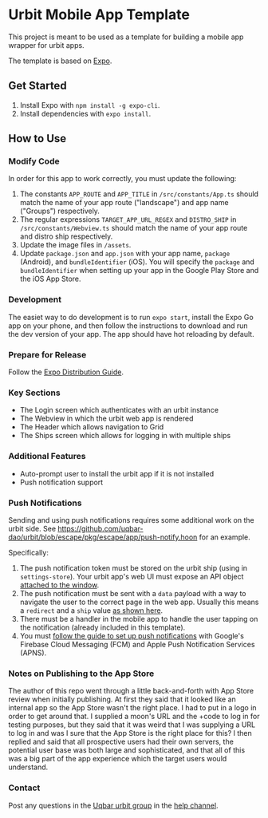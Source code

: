 # Urbit Mobile App Template

This project is meant to be used as a template for building a mobile app wrapper for urbit apps.

The template is based on [Expo](https://docs.expo.dev/).

## Get Started

1. Install Expo with `npm install -g expo-cli`.
2. Install dependencies with `expo install`.

## How to Use

### Modify Code

In order for this app to work correctly, you must update the following:

1. The constants `APP_ROUTE` and `APP_TITLE` in `/src/constants/App.ts` should match the name of your app route ("landscape") and app name ("Groups") respectively.
2. The regular expressions `TARGET_APP_URL_REGEX` and `DISTRO_SHIP` in `/src/constants/Webview.ts` should match the name of your app route and distro ship respectively.
3. Update the image files in `/assets`.
4. Update `package.json` and `app.json` with your app name, `package` (Android), and `bundleIdentifier` (iOS). You will specify the `package` and `bundleIdentifier` when setting up your app in the Google Play Store and the iOS App Store.

### Development

The easiet way to do development is to run `expo start`, install the Expo Go app on your phone, and then follow the instructions to download and run the dev version of your app. The app should have hot reloading by default.

### Prepare for Release

Follow the [Expo Distribution Guide](https://docs.expo.dev/distribution/introduction/).

### Key Sections

- The Login screen which authenticates with an urbit instance
- The Webview in which the urbit web app is rendered
- The Header which allows navigation to Grid
- The Ships screen which allows for logging in with multiple ships

### Additional Features

- Auto-prompt user to install the urbit app if it is not installed
- Push notification support

### Push Notifications

Sending and using push notifications requires some additional work on the urbit side.
See https://github.com/uqbar-dao/urbit/blob/escape/pkg/escape/app/push-notify.hoon for an example.

Specifically:
1. The push notification token must be stored on the urbit ship (using in `settings-store`). Your urbit app's web UI must expose an API object [attached to the window](https://github.com/uqbar-dao/urbit/blob/escape/pkg/interface/src/logic/api/index.ts#L6).
2. The push notification must be sent with a `data` payload with a way to navigate the user to the correct page in the web app. Usually this means a `redirect` and a `ship` value [as shown here](https://github.com/uqbar-dao/urbit/blob/escape/pkg/escape/app/push-notify.hoon#L204).
3. There must be a handler in the mobile app to handle the user tapping on the notification (already included in this template).
4. You must [follow the guide to set up push notifications](https://docs.expo.dev/push-notifications/push-notifications-setup/#credentials) with Google's Firebase Cloud Messaging (FCM) and Apple Push Notification Services (APNS).

### Notes on Publishing to the App Store

The author of this repo went through a little back-and-forth with App Store review when initially publishing. At first they said that it looked like an internal app so the App Store wasn't the right place. I had to put in a logo in order to get around that. I supplied a moon's URL and the +code to log in for testing purposes, but they said that it was weird that I was supplying a URL to log in and was I sure that the App Store is the right place for this? I then replied and said that all prospective users had their own servers, the potential user base was both large and sophisticated, and that all of this was a big part of the app experience which the target users would understand.

### Contact

Post any questions in the [Uqbar urbit group](web+urbitgraph://group/~hocwyn-tipwex/uqbar-event-horizon) in the [help channel](web+urbitgraph://group/~hocwyn-tipwex/uqbar-event-horizon/graph/~hocwyn-tipwex/help-5285).
